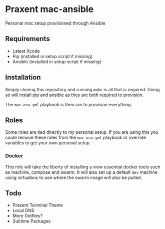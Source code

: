 # Praxent mac-ansible

Personal mac setup provisioned through Ansible

## Requirements

* Latest Xcode
* Pip (installed in setup script if missing)
* Ansible (installed in setup script if missing)

## Installation

Simply cloning this repository and running `make` is all that is required.
Doing so will install pip and ansible as they are both required
to provision.

The `mac-osx.yml` playbook is then ran to provision everything.

## Roles

Some roles are tied directly to my personal setup. If you are using this you could
remove these roles from the `mac-osx.yml` playbook or override variables to get
your own personal setup.

### Docker

This role will take the liberty of installing a view essential docker tools such
as machine, compose and swarm. It will also set up a default `dev` machine using
virtualbox to use where the swarm image will also be pulled.

## Todo

- Praxent Terminal Theme
- Local DNS
- More Dotfiles?
- Sublime Packages
